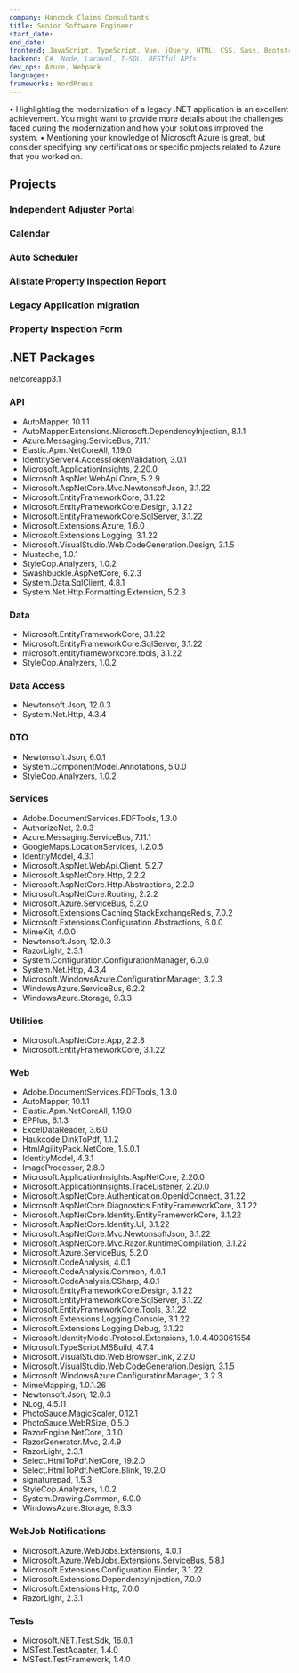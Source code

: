 ```yaml
---
company: Hancock Claims Consultants
title: Senior Software Engineer
start_date:
end_date:
frontend: JavaScript, TypeScript, Vue, jQuery, HTML, CSS, Sass, Bootstrap, Tailwind, Responsive Design
backend: C#, Node, Laravel, T-SQL, RESTful APIs
dev_ops: Azure, Webpack
languages:
frameworks: WordPress
---
```


• Highlighting the modernization of a legacy .NET application is an excellent achievement. You might want to provide more details about the challenges faced during the modernization and how your solutions improved the system.
• Mentioning your knowledge of Microsoft Azure is great, but consider specifying any certifications or specific projects related to Azure that you worked on.

## Projects

### Independent Adjuster Portal

### Calendar

### Auto Scheduler

### Allstate Property Inspection Report

### Legacy Application migration

### Property Inspection Form

## .NET Packages

netcoreapp3.1

### API

- AutoMapper, 10.1.1
- AutoMapper.Extensions.Microsoft.DependencyInjection, 8.1.1
- Azure.Messaging.ServiceBus, 7.11.1
- Elastic.Apm.NetCoreAll, 1.19.0
- IdentityServer4.AccessTokenValidation, 3.0.1
- Microsoft.ApplicationInsights, 2.20.0
- Microsoft.AspNet.WebApi.Core, 5.2.9
- Microsoft.AspNetCore.Mvc.NewtonsoftJson, 3.1.22
- Microsoft.EntityFrameworkCore, 3.1.22
- Microsoft.EntityFrameworkCore.Design, 3.1.22
- Microsoft.EntityFrameworkCore.SqlServer, 3.1.22
- Microsoft.Extensions.Azure, 1.6.0
- Microsoft.Extensions.Logging, 3.1.22
- Microsoft.VisualStudio.Web.CodeGeneration.Design, 3.1.5
- Mustache, 1.0.1
- StyleCop.Analyzers, 1.0.2
- Swashbuckle.AspNetCore, 6.2.3
- System.Data.SqlClient, 4.8.1
- System.Net.Http.Formatting.Extension, 5.2.3

### Data

- Microsoft.EntityFrameworkCore, 3.1.22
- Microsoft.EntityFrameworkCore.SqlServer, 3.1.22
- microsoft.entityframeworkcore.tools, 3.1.22
- StyleCop.Analyzers, 1.0.2

### Data Access

- Newtonsoft.Json, 12.0.3
- System.Net.Http, 4.3.4

### DTO

- Newtonsoft.Json, 6.0.1
- System.ComponentModel.Annotations, 5.0.0
- StyleCop.Analyzers, 1.0.2

### Services

- Adobe.DocumentServices.PDFTools, 1.3.0
- AuthorizeNet, 2.0.3
- Azure.Messaging.ServiceBus, 7.11.1
- GoogleMaps.LocationServices, 1.2.0.5
- IdentityModel, 4.3.1
- Microsoft.AspNet.WebApi.Client, 5.2.7
- Microsoft.AspNetCore.Http, 2.2.2
- Microsoft.AspNetCore.Http.Abstractions, 2.2.0
- Microsoft.AspNetCore.Routing, 2.2.2
- Microsoft.Azure.ServiceBus, 5.2.0
- Microsoft.Extensions.Caching.StackExchangeRedis, 7.0.2
- Microsoft.Extensions.Configuration.Abstractions, 6.0.0
- MimeKit, 4.0.0
- Newtonsoft.Json, 12.0.3
- RazorLight, 2.3.1
- System.Configuration.ConfigurationManager, 6.0.0
- System.Net.Http, 4.3.4
- Microsoft.WindowsAzure.ConfigurationManager, 3.2.3
- WindowsAzure.ServiceBus, 6.2.2
- WindowsAzure.Storage, 9.3.3

### Utilities

- Microsoft.AspNetCore.App, 2.2.8
- Microsoft.EntityFrameworkCore, 3.1.22

### Web

- Adobe.DocumentServices.PDFTools, 1.3.0
- AutoMapper, 10.1.1
- Elastic.Apm.NetCoreAll, 1.19.0
- EPPlus, 6.1.3
- ExcelDataReader, 3.6.0
- Haukcode.DinkToPdf, 1.1.2
- HtmlAgilityPack.NetCore, 1.5.0.1
- IdentityModel, 4.3.1
- ImageProcessor, 2.8.0
- Microsoft.ApplicationInsights.AspNetCore, 2.20.0
- Microsoft.ApplicationInsights.TraceListener, 2.20.0
- Microsoft.AspNetCore.Authentication.OpenIdConnect, 3.1.22
- Microsoft.AspNetCore.Diagnostics.EntityFrameworkCore, 3.1.22
- Microsoft.AspNetCore.Identity.EntityFrameworkCore, 3.1.22
- Microsoft.AspNetCore.Identity.UI, 3.1.22
- Microsoft.AspNetCore.Mvc.NewtonsoftJson, 3.1.22
- Microsoft.AspNetCore.Mvc.Razor.RuntimeCompilation, 3.1.22
- Microsoft.Azure.ServiceBus, 5.2.0
- Microsoft.CodeAnalysis, 4.0.1
- Microsoft.CodeAnalysis.Common, 4.0.1
- Microsoft.CodeAnalysis.CSharp, 4.0.1
- Microsoft.EntityFrameworkCore.Design, 3.1.22
- Microsoft.EntityFrameworkCore.SqlServer, 3.1.22
- Microsoft.EntityFrameworkCore.Tools, 3.1.22
- Microsoft.Extensions.Logging.Console, 3.1.22
- Microsoft.Extensions.Logging.Debug, 3.1.22
- Microsoft.IdentityModel.Protocol.Extensions, 1.0.4.403061554
- Microsoft.TypeScript.MSBuild, 4.7.4
- Microsoft.VisualStudio.Web.BrowserLink, 2.2.0
- Microsoft.VisualStudio.Web.CodeGeneration.Design, 3.1.5
- Microsoft.WindowsAzure.ConfigurationManager, 3.2.3
- MimeMapping, 1.0.1.26
- Newtonsoft.Json, 12.0.3
- NLog, 4.5.11
- PhotoSauce.MagicScaler, 0.12.1
- PhotoSauce.WebRSize, 0.5.0
- RazorEngine.NetCore, 3.1.0
- RazorGenerator.Mvc, 2.4.9
- RazorLight, 2.3.1
- Select.HtmlToPdf.NetCore, 19.2.0
- Select.HtmlToPdf.NetCore.Blink, 19.2.0
- signaturepad, 1.5.3
- StyleCop.Analyzers, 1.0.2
- System.Drawing.Common, 6.0.0
- WindowsAzure.Storage, 9.3.3

### WebJob Notifications

- Microsoft.Azure.WebJobs.Extensions, 4.0.1
- Microsoft.Azure.WebJobs.Extensions.ServiceBus, 5.8.1
- Microsoft.Extensions.Configuration.Binder, 3.1.22
- Microsoft.Extensions.DependencyInjection, 7.0.0
- Microsoft.Extensions.Http, 7.0.0
- RazorLight, 2.3.1

### Tests

- Microsoft.NET.Test.Sdk, 16.0.1
- MSTest.TestAdapter, 1.4.0
- MSTest.TestFramework, 1.4.0

